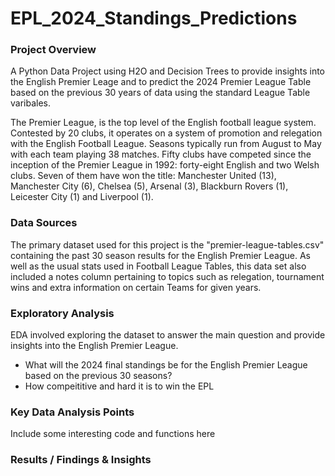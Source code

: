 # EPL_2024_Standings_Predictions

### Project Overview 

A Python Data Project using H2O and Decision Trees to provide insights into the English Premier Leage and to  predict the 2024 Premier League Table based on the previous 30 years of data using the standard League Table varibales. 

The Premier League, is the top level of the English football league system. Contested by 20 clubs, it operates on a system of promotion and relegation with the English Football League. Seasons typically run from August to May with each team playing 38 matches. Fifty clubs have competed since the inception of the Premier League in 1992: forty-eight English and two Welsh clubs. Seven of them have won the title: Manchester United (13), Manchester City (6), Chelsea (5), Arsenal (3), Blackburn Rovers (1), Leicester City (1) and Liverpool (1).

### Data Sources

The primary dataset used for this project is the "premier-league-tables.csv" containing the past 30 season results for the English Premier League. As well as the usual stats used in Football League Tables, this data set also included a notes column pertaining to topics such as relegation, tournament wins and extra information on certain Teams for given years. 

### Exploratory Analysis

EDA involved exploring the dataset to answer the main question and provide insights into the English Premier League. 

- What will the 2024 final standings be for the English Premier League based on the previous 30 seasons?
- How compeititive and hard it is to win the EPL

### Key Data Analysis Points 

Include some interesting code and functions here 

### Results / Findings & Insights 












